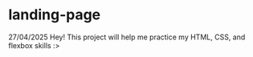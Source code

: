 # landing-page
27/04/2025 
Hey! This project will help me practice my HTML, CSS, and flexbox skills :>
